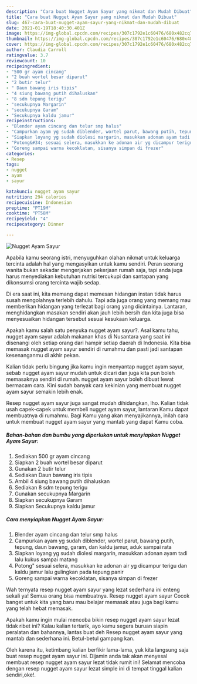 ```yaml
---
description: "Cara buat Nugget Ayam Sayur yang nikmat dan Mudah Dibuat"
title: "Cara buat Nugget Ayam Sayur yang nikmat dan Mudah Dibuat"
slug: 467-cara-buat-nugget-ayam-sayur-yang-nikmat-dan-mudah-dibuat
date: 2021-01-19T18:40:30.401Z
image: https://img-global.cpcdn.com/recipes/307c1792e1c60476/680x482cq70/nugget-ayam-sayur-foto-resep-utama.jpg
thumbnail: https://img-global.cpcdn.com/recipes/307c1792e1c60476/680x482cq70/nugget-ayam-sayur-foto-resep-utama.jpg
cover: https://img-global.cpcdn.com/recipes/307c1792e1c60476/680x482cq70/nugget-ayam-sayur-foto-resep-utama.jpg
author: Claudia Carroll
ratingvalue: 3.7
reviewcount: 10
recipeingredient:
- "500 gr ayam cincang"
- "2 buah wortel besar diparut"
- "2 butir telur"
- " Daun bawang iris tipis"
- "4 siung bawang putih dihaluskan"
- "8 sdm tepung terigu"
- "secukupnya Margarin"
- "secukupnya Garam"
- "Secukupnya kaldu jamur"
recipeinstructions:
- "Blender ayam cincang dan telur smp halus"
- "Campurkan ayam yg sudah diblender, wortel parut, bawang putih, tepung, daun bawang, garam, dan kaldu jamur, aduk sampai rata"
- "Siapkan loyang yg sudah diolesi margarin, masukkan adonan ayam tadi lalu kukus sampai matang"
- "Potong&#34; sesuai selera, masukkan ke adonan air yg dicampur terigu dan kaldu jamur lalu gulingkan pada tepung panir"
- "Goreng sampai warna kecoklatan, sisanya simpan di frezer"
categories:
- Resep
tags:
- nugget
- ayam
- sayur

katakunci: nugget ayam sayur 
nutrition: 294 calories
recipecuisine: Indonesian
preptime: "PT19M"
cooktime: "PT58M"
recipeyield: "4"
recipecategory: Dinner

---
```



![Nugget Ayam Sayur](https://img-global.cpcdn.com/recipes/307c1792e1c60476/680x482cq70/nugget-ayam-sayur-foto-resep-utama.jpg)

Apabila kamu seorang istri, menyuguhkan olahan nikmat untuk keluarga tercinta adalah hal yang mengasyikan untuk kamu sendiri. Peran seorang  wanita bukan sekadar mengerjakan pekerjaan rumah saja, tapi anda juga harus menyediakan kebutuhan nutrisi tercukupi dan santapan yang dikonsumsi orang tercinta wajib sedap.

Di era  saat ini, kita memang dapat memesan hidangan instan tidak harus susah mengolahnya terlebih dahulu. Tapi ada juga orang yang memang mau memberikan hidangan yang terlezat bagi orang yang dicintainya. Lantaran, menghidangkan masakan sendiri akan jauh lebih bersih dan kita juga bisa menyesuaikan hidangan tersebut sesuai kesukaan keluarga. 



Apakah kamu salah satu penyuka nugget ayam sayur?. Asal kamu tahu, nugget ayam sayur adalah makanan khas di Nusantara yang saat ini disenangi oleh setiap orang dari hampir setiap daerah di Indonesia. Kita bisa memasak nugget ayam sayur sendiri di rumahmu dan pasti jadi santapan kesenanganmu di akhir pekan.

Kalian tidak perlu bingung jika kamu ingin menyantap nugget ayam sayur, sebab nugget ayam sayur mudah untuk dicari dan juga kita pun boleh memasaknya sendiri di rumah. nugget ayam sayur boleh dibuat lewat bermacam cara. Kini sudah banyak cara kekinian yang membuat nugget ayam sayur semakin lebih enak.

Resep nugget ayam sayur juga sangat mudah dihidangkan, lho. Kalian tidak usah capek-capek untuk membeli nugget ayam sayur, lantaran Kamu dapat membuatnya di rumahmu. Bagi Kamu yang akan menyajikannya, inilah cara untuk membuat nugget ayam sayur yang mantab yang dapat Kamu coba.

<!--inarticleads1-->

##### Bahan-bahan dan bumbu yang diperlukan untuk menyiapkan Nugget Ayam Sayur:

1. Sediakan 500 gr ayam cincang
1. Siapkan 2 buah wortel besar diparut
1. Gunakan 2 butir telur
1. Sediakan  Daun bawang iris tipis
1. Ambil 4 siung bawang putih dihaluskan
1. Sediakan 8 sdm tepung terigu
1. Gunakan secukupnya Margarin
1. Siapkan secukupnya Garam
1. Siapkan Secukupnya kaldu jamur




<!--inarticleads2-->

##### Cara menyiapkan Nugget Ayam Sayur:

1. Blender ayam cincang dan telur smp halus
1. Campurkan ayam yg sudah diblender, wortel parut, bawang putih, tepung, daun bawang, garam, dan kaldu jamur, aduk sampai rata
1. Siapkan loyang yg sudah diolesi margarin, masukkan adonan ayam tadi lalu kukus sampai matang
1. Potong&#34; sesuai selera, masukkan ke adonan air yg dicampur terigu dan kaldu jamur lalu gulingkan pada tepung panir
1. Goreng sampai warna kecoklatan, sisanya simpan di frezer




Wah ternyata resep nugget ayam sayur yang lezat sederhana ini enteng sekali ya! Semua orang bisa membuatnya. Resep nugget ayam sayur Cocok banget untuk kita yang baru mau belajar memasak atau juga bagi kamu yang telah hebat memasak.

Apakah kamu ingin mulai mencoba bikin resep nugget ayam sayur lezat tidak ribet ini? Kalau kalian tertarik, ayo kamu segera buruan siapin peralatan dan bahannya, lantas buat deh Resep nugget ayam sayur yang mantab dan sederhana ini. Betul-betul gampang kan. 

Oleh karena itu, ketimbang kalian berfikir lama-lama, yuk kita langsung saja buat resep nugget ayam sayur ini. Dijamin anda tak akan menyesal membuat resep nugget ayam sayur lezat tidak rumit ini! Selamat mencoba dengan resep nugget ayam sayur lezat simple ini di tempat tinggal kalian sendiri,oke!.

